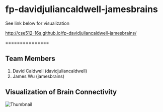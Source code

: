 # fp-davidjuliancaldwell-jamesbrains

See link below for visualization

http://cse512-16s.github.io/fp-davidjuliancaldwell-jamesbrains/

===============

## Team Members

1. David Caldwell (davidjuliancaldwell)
3. James Wu (jamesbrains)

## Visualization of Brain Connectivity 

![Thumbnail](vispreview)
